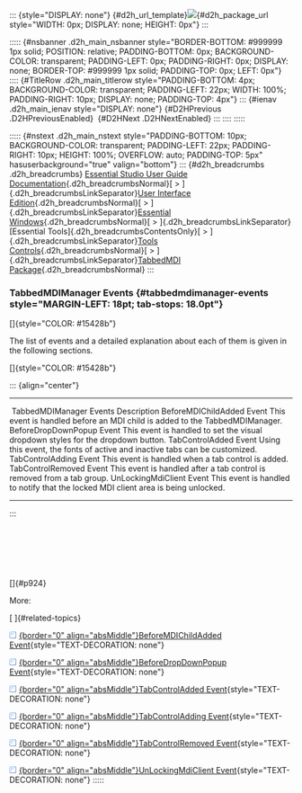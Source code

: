 ::: {style="DISPLAY: none"}
[](ms-xhelp:///?Id=d2h_url_template){#d2h_url_template}![](!package_url!){#d2h_package_url style="WIDTH: 0px; DISPLAY: none; HEIGHT: 0px"}
:::

::::: {#nsbanner .d2h_main_nsbanner style="BORDER-BOTTOM: #999999 1px solid; POSITION: relative; PADDING-BOTTOM: 0px; BACKGROUND-COLOR: transparent; PADDING-LEFT: 0px; PADDING-RIGHT: 0px; DISPLAY: none; BORDER-TOP: #999999 1px solid; PADDING-TOP: 0px; LEFT: 0px"}
:::: {#TitleRow .d2h_main_titlerow style="PADDING-BOTTOM: 4px; BACKGROUND-COLOR: transparent; PADDING-LEFT: 22px; WIDTH: 100%; PADDING-RIGHT: 10px; DISPLAY: none; PADDING-TOP: 4px"}
::: {#ienav .d2h_main_ienav style="DISPLAY: none"}
[](ms-xhelp:///?Id=4952d183-2fa0-4ecd-87df-2a09757384a9){#D2HPrevious .D2HPreviousEnabled}  [](ms-xhelp:///?Id=03c21ce5-b83f-4de1-8841-1b4306430a5d){#D2HNext .D2HNextEnabled}
:::
::::
:::::

::::: {#nstext .d2h_main_nstext style="PADDING-BOTTOM: 10px; BACKGROUND-COLOR: transparent; PADDING-LEFT: 22px; PADDING-RIGHT: 10px; HEIGHT: 100%; OVERFLOW: auto; PADDING-TOP: 5px" hasuserbackground="true" valign="bottom"}
::: {#d2h_breadcrumbs .d2h_breadcrumbs}
[Essential Studio User Guide Documentation](ms-xhelp:///?Id=12457748-09e3-4d74-a240-8e049cedf030){.d2h_breadcrumbsNormal}[ \> ]{.d2h_breadcrumbsLinkSeparator}[User Interface Edition](ms-xhelp:///?Id=c29296b7-531c-413b-a0ec-488ca1f7f669){.d2h_breadcrumbsNormal}[ \> ]{.d2h_breadcrumbsLinkSeparator}[Essential Windows](ms-xhelp:///?Id=e60759d8-47a4-4570-9d7a-16a68d63f2ea){.d2h_breadcrumbsNormal}[ \> ]{.d2h_breadcrumbsLinkSeparator}[Essential Tools]{.d2h_breadcrumbsContentsOnly}[ \> ]{.d2h_breadcrumbsLinkSeparator}[Tools Controls](ms-xhelp:///?Id=13c3c4f4-9d16-4b69-93f2-7e98eec67452){.d2h_breadcrumbsNormal}[ \> ]{.d2h_breadcrumbsLinkSeparator}[TabbedMDI Package](ms-xhelp:///?Id=f6d856fa-f22c-4eb0-865c-4556abe01f77){.d2h_breadcrumbsNormal}
:::

### TabbedMDIManager Events {#tabbedmdimanager-events style="MARGIN-LEFT: 18pt; tab-stops: 18.0pt"}

[]{style="COLOR: #15428b"} 

The list of events and a detailed explanation about each of them is given in the following sections.

[]{style="COLOR: #15428b"} 

::: {align="center"}
  --------------------------- ------------------------------------------------------------------------------------
   TabbedMDIManager Events    Description
  BeforeMDIChildAdded Event   This event is handled before an MDI child is added to the TabbedMDIManager.
  BeforeDropDownPopup Event   This event is handled to set the visual dropdown styles for the dropdown button.
  TabControlAdded Event       Using this event, the fonts of active and inactive tabs can be customized.
  TabControlAdding Event      This event is handled when a tab control is added.
  TabControlRemoved Event     This event is handled after a tab control is removed from a tab group.
  UnLockingMdiClient Event    This event is handled to notify that the locked MDI client area is being unlocked.
  --------------------------- ------------------------------------------------------------------------------------
:::

 

 

 

[]{#p924} 

More:

[ ]{#related-topics}

[![](button.gif){border="0" align="absMiddle"}BeforeMDIChildAdded Event](ms-xhelp:///?Id=fb35e9a6-8822-4fd2-81cc-23c59b3a31a2){style="TEXT-DECORATION: none"}

[![](button.gif){border="0" align="absMiddle"}BeforeDropDownPopup Event](ms-xhelp:///?Id=e4076fc7-c795-4c72-9936-f6552c4018a1){style="TEXT-DECORATION: none"}

[![](button.gif){border="0" align="absMiddle"}TabControlAdded Event](ms-xhelp:///?Id=264f3c92-ba52-45ef-b2ee-dbbd43492212){style="TEXT-DECORATION: none"}

[![](button.gif){border="0" align="absMiddle"}TabControlAdding Event](ms-xhelp:///?Id=4424463d-95ca-43fa-8166-0d57916e8c74){style="TEXT-DECORATION: none"}

[![](button.gif){border="0" align="absMiddle"}TabControlRemoved Event](ms-xhelp:///?Id=53641cdd-9b5e-4b0c-8d17-10d121bcb7af){style="TEXT-DECORATION: none"}

[![](button.gif){border="0" align="absMiddle"}UnLockingMdiClient Event](ms-xhelp:///?Id=e5fd39ee-18c4-4086-b0c8-2baf60ad3da5){style="TEXT-DECORATION: none"}
:::::
